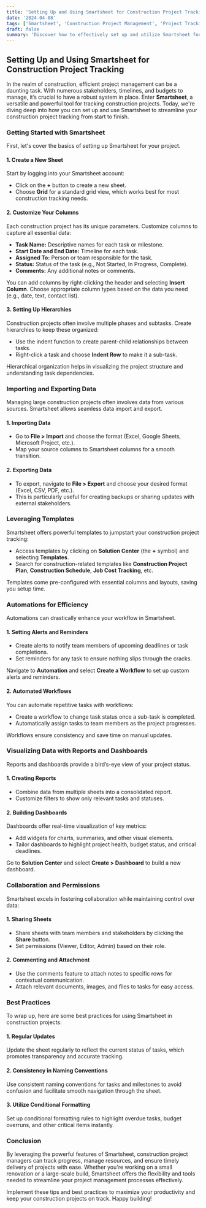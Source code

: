 ```yaml
---
title: 'Setting Up and Using Smartsheet for Construction Project Tracking'
date: '2024-04-08'
tags: ['Smartsheet', 'Construction Project Management', 'Project Tracking']
draft: false
summary: 'Discover how to effectively set up and utilize Smartsheet for tracking construction projects, ensuring on-time delivery, and streamlined communication among stakeholders.'
---
```


## Setting Up and Using Smartsheet for Construction Project Tracking

In the realm of construction, efficient project management can be a daunting task. With numerous stakeholders, timelines, and budgets to manage, it’s crucial to have a robust system in place. Enter **Smartsheet**, a versatile and powerful tool for tracking construction projects. Today, we're diving deep into how you can set up and use Smartsheet to streamline your construction project tracking from start to finish.

### Getting Started with Smartsheet

First, let's cover the basics of setting up Smartsheet for your project.

#### 1. **Create a New Sheet**
Start by logging into your Smartsheet account:
- Click on the **+** button to create a new sheet.
- Choose **Grid** for a standard grid view, which works best for most construction tracking needs.

#### 2. **Customize Your Columns**
Each construction project has its unique parameters. Customize columns to capture all essential data:
- **Task Name:** Descriptive names for each task or milestone.
- **Start Date and End Date:** Timeline for each task.
- **Assigned To:** Person or team responsible for the task.
- **Status:** Status of the task (e.g., Not Started, In Progress, Complete).
- **Comments:** Any additional notes or comments.

You can add columns by right-clicking the header and selecting **Insert Column**. Choose appropriate column types based on the data you need (e.g., date, text, contact list).

#### 3. **Setting Up Hierarchies**
Construction projects often involve multiple phases and subtasks. Create hierarchies to keep these organized:
- Use the indent function to create parent-child relationships between tasks.
- Right-click a task and choose **Indent Row** to make it a sub-task.

Hierarchical organization helps in visualizing the project structure and understanding task dependencies.

### Importing and Exporting Data

Managing large construction projects often involves data from various sources. Smartsheet allows seamless data import and export.

#### 1. **Importing Data**
- Go to **File > Import** and choose the format (Excel, Google Sheets, Microsoft Project, etc.).
- Map your source columns to Smartsheet columns for a smooth transition.

#### 2. **Exporting Data**
- To export, navigate to **File > Export** and choose your desired format (Excel, CSV, PDF, etc.).
- This is particularly useful for creating backups or sharing updates with external stakeholders.

### Leveraging Templates

Smartsheet offers powerful templates to jumpstart your construction project tracking:
- Access templates by clicking on **Solution Center** (the **+** symbol) and selecting **Templates**.
- Search for construction-related templates like **Construction Project Plan**, **Construction Schedule**, **Job Cost Tracking**, etc.

Templates come pre-configured with essential columns and layouts, saving you setup time.

### Automations for Efficiency

Automations can drastically enhance your workflow in Smartsheet.

#### 1. **Setting Alerts and Reminders**
- Create alerts to notify team members of upcoming deadlines or task completions.
- Set reminders for any task to ensure nothing slips through the cracks.

Navigate to **Automation** and select **Create a Workflow** to set up custom alerts and reminders.

#### 2. **Automated Workflows**
You can automate repetitive tasks with workflows:
- Create a workflow to change task status once a sub-task is completed.
- Automatically assign tasks to team members as the project progresses.

Workflows ensure consistency and save time on manual updates.

### Visualizing Data with Reports and Dashboards

Reports and dashboards provide a bird’s-eye view of your project status.

#### 1. **Creating Reports**
- Combine data from multiple sheets into a consolidated report.
- Customize filters to show only relevant tasks and statuses.

#### 2. **Building Dashboards**
Dashboards offer real-time visualization of key metrics:
- Add widgets for charts, summaries, and other visual elements.
- Tailor dashboards to highlight project health, budget status, and critical deadlines.

Go to **Solution Center** and select **Create > Dashboard** to build a new dashboard.

### Collaboration and Permissions

Smartsheet excels in fostering collaboration while maintaining control over data:

#### 1. **Sharing Sheets**
- Share sheets with team members and stakeholders by clicking the **Share** button.
- Set permissions (Viewer, Editor, Admin) based on their role.

#### 2. **Commenting and Attachment**
- Use the comments feature to attach notes to specific rows for contextual communication.
- Attach relevant documents, images, and files to tasks for easy access.

### Best Practices

To wrap up, here are some best practices for using Smartsheet in construction projects:

#### 1. **Regular Updates**
Update the sheet regularly to reflect the current status of tasks, which promotes transparency and accurate tracking.

#### 2. **Consistency in Naming Conventions**
Use consistent naming conventions for tasks and milestones to avoid confusion and facilitate smooth navigation through the sheet.

#### 3. **Utilize Conditional Formatting**
Set up conditional formatting rules to highlight overdue tasks, budget overruns, and other critical items instantly.

### Conclusion

By leveraging the powerful features of Smartsheet, construction project managers can track progress, manage resources, and ensure timely delivery of projects with ease. Whether you're working on a small renovation or a large-scale build, Smartsheet offers the flexibility and tools needed to streamline your project management processes effectively.

Implement these tips and best practices to maximize your productivity and keep your construction projects on track. Happy building!